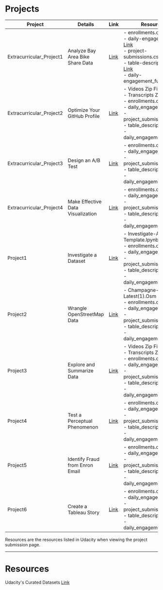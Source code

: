 # Projects

Project | Details | Link | Resources
------------ | ------------- | ------------- | -------------
Extracurricular_Project1 | Analyze Bay Area Bike Share Data | [Link](Extracurricular_Project1/) | - enrollments.csv [Link](Resources/enrollments.csv)<br>- daily-engagements.csv [Link](Resources/daily-engagements.csv)<br>- project-submissions.csv [Link](Resources/project-submissions.csv)<br>- table-descriptions.txt [Link](Resources/table-descriptions.txt)<br>- daily-engagement_full.csv [Link](Resources/daily-engagement_full.csv)<br>
Extracurricular_Project2 | Optimize Your GitHub Profile | [Link](Extracurricular_Project2/) | - Videos Zip File<br>- Transcripts Zip File<br>- enrollments.csv<br>- daily_engagements.csv<br>- project_submissions.csv<br>- table_descriptions.txt<br>- daily_engagement_full.csv<br>
Extracurricular_Project3 | Design an A/B Test | [Link](Extracurricular_Project3/) | - enrollments.csv<br>- daily_engagements.csv<br>- project_submissions.csv<br>- table_descriptions.txt<br>- daily_engagement_full.csv<br>
Extracurricular_Project4 | Make Effective Data Visualization | [Link](Extracurricular_Project4/) | - enrollments.csv<br>- daily_engagements.csv<br>- project_submissions.csv<br>- table_descriptions.txt<br>- daily_engagement_full.csv<br>
Project1 | Investigate a Dataset | [Link](Project1/) | - Investigate-A-Dataset-Template.lpynb<br>- enrollments.csv<br>- daily_engagements.csv<br>- project_submissions.csv<br>- table_descriptions.txt<br>- daily_engagement_full.csv<br>
Project2 | Wrangle OpenStreetMap Data | [Link](Project2/) | - Champagne-Ardenne-Latest(1).Osm<br>- enrollments.csv<br>- daily_engagements.csv<br>- project_submissions.csv<br>- table_descriptions.txt<br>- daily_engagement_full.csv<br>
Project3 | Explore and Summarize Data | [Link](Project3/) | - Videos Zip File<br>- Transcripts Zip File<br>- enrollments.csv<br>- daily_engagements.csv<br>- project_submissions.csv<br>- table_descriptions.txt<br>- daily_engagement_full.csv<br>
Project4 | Test a Perceptual Phenomenon | [Link](Project4/) | - enrollments.csv<br>- daily_engagements.csv<br>- project_submissions.csv<br>- table_descriptions.txt<br>- daily_engagement_full.csv<br>
Project5 | Identify Fraud from Enron Email | [Link](Project5/) | - enrollments.csv<br>- daily_engagements.csv<br>- project_submissions.csv<br>- table_descriptions.txt<br>- daily_engagement_full.csv<br>
Project6 | Create a Tableau Story | [Link](Project6/) | - enrollments.csv<br>- daily_engagements.csv<br>- project_submissions.csv<br>- table_descriptions.txt<br>- daily_engagement_full.csv<br>

Resources are the resources listed in Udacity when viewing the project submission page.

----------------------------------------------------------------------------------------

# Resources
Udacity's Curated Datasets [Link](Resources/)
